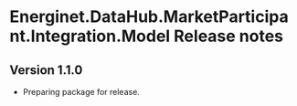 # Energinet.DataHub.MarketParticipant.Integration.Model Release notes

## Version 1.1.0

- Preparing package for release.
